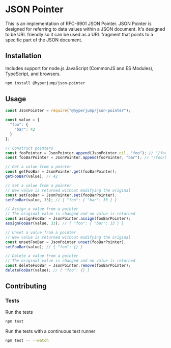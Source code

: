 JSON Pointer
============

This is an implementation of RFC-6901 JSON Pointer. JSON Pointer is designed for
referring to data values within a JSON document. It's designed to be URL
friendly so it can be used as a URL fragment that points to a specific part of
the JSON document.

Installation
------------
Includes support for node.js JavaScript (CommonJS and ES Modules), TypeScript,
and browsers.

```bash
npm install @hyperjump/json-pointer
```

Usage
-----

```javascript
const JsonPointer = require("@hyperjump/json-pointer");

const value = {
  "foo": {
    "bar": 42
  }
};

// Construct pointers
const fooPointer = JsonPointer.append(JsonPointer.nil, "foo"); // "/foo"
const fooBarPointer = JsonPointer.append(fooPointer, "bar"); // "/foo/bar"

// Get a value from a pointer
const getFooBar = JsonPointer.get(fooBarPointer);
getFooBar(value); // 42

// Set a value from a pointer
// New value is returned without modifying the original
const setFooBar = JsonPointer.set(fooBarPointer);
setFooBar(value, 33); // { "foo": { "bar": 33 } }

// Assign a value from a pointer
// The original value is changed and no value is returned
const assignFooBar = JsonPointer.assign(fooBarPointer);
assignFooBar(value, 33); // { "foo": { "bar": 33 } }

// Unset a value from a pointer
// New value is returned without modifying the original
const unsetFooBar = JsonPointer.unset(fooBarPointer);
setFooBar(value); // { "foo": {} }

// Delete a value from a pointer
// The original value is changed and no value is returned
const deleteFooBar = JsonPointer.remove(fooBarPointer);
deleteFooBar(value); // { "foo": {} }
```

Contributing
------------

### Tests

Run the tests

```bash
npm test
```

Run the tests with a continuous test runner
```bash
npm test -- --watch
```
